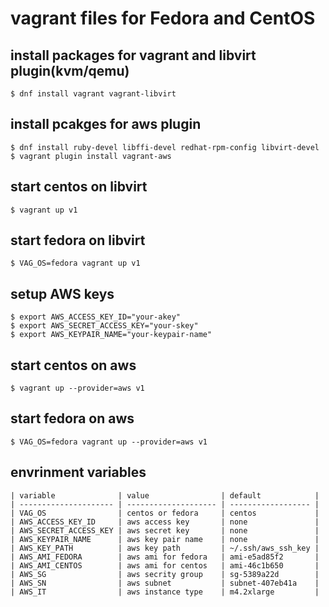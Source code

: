 # vagrant files for Fedora and CentOS

## install packages for vagrant and libvirt plugin(kvm/qemu)

```
$ dnf install vagrant vagrant-libvirt
```


## install pcakges for aws plugin

```
$ dnf install ruby-devel libffi-devel redhat-rpm-config libvirt-devel
$ vagrant plugin install vagrant-aws
```

## start centos on libvirt

```
$ vagrant up v1
```

## start fedora on libvirt

```
$ VAG_OS=fedora vagrant up v1
```

## setup AWS keys

```
$ export AWS_ACCESS_KEY_ID="your-akey"
$ export AWS_SECRET_ACCESS_KEY="your-skey"
$ export AWS_KEYPAIR_NAME="your-keypair-name"
```


## start centos on aws

```
$ vagrant up --provider=aws v1
```

## start fedora on aws

```
$ VAG_OS=fedora vagrant up --provider=aws v1
```

## envrinment variables

```
| variable              | value                | default            |
| --------------------- | -------------------- | ------------------ |
| VAG_OS                | centos or fedora     | centos             |
| AWS_ACCESS_KEY_ID     | aws access key       | none               |
| AWS_SECRET_ACCESS_KEY | aws secret key       | none               |
| AWS_KEYPAIR_NAME      | aws key pair name    | none               |
| AWS_KEY_PATH          | aws key path         | ~/.ssh/aws_ssh_key |
| AWS_AMI_FEDORA        | aws ami for fedora   | ami-e5ad85f2       |
| AWS_AMI_CENTOS        | aws ami for centos   | ami-46c1b650       |
| AWS_SG                | aws secrity group    | sg-5389a22d        |
| AWS_SN                | aws subnet           | subnet-407eb41a    |
| AWS_IT                | aws instance type    | m4.2xlarge         |
```

